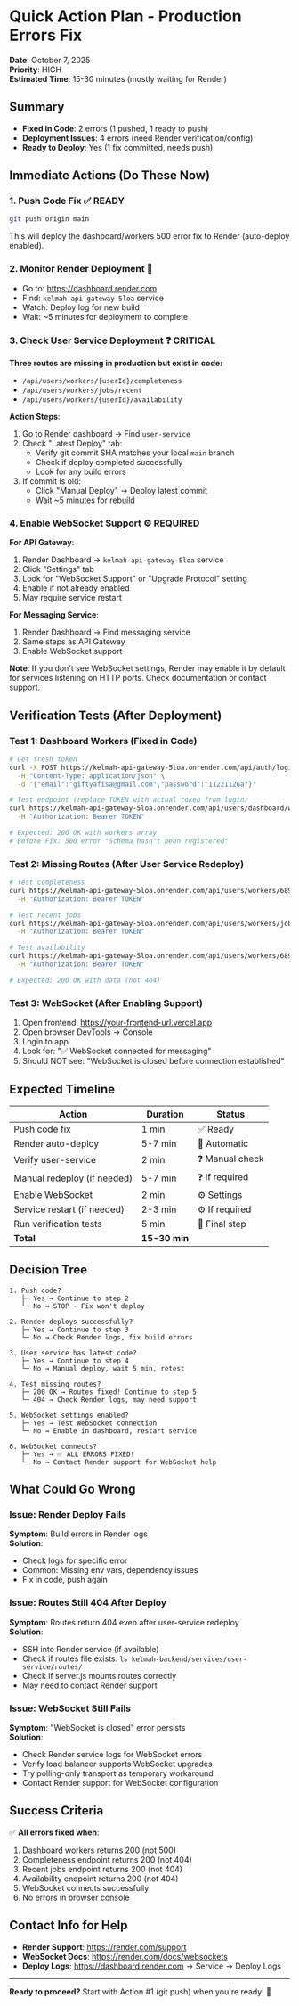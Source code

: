 # Quick Action Plan - Production Errors Fix
**Date**: October 7, 2025  
**Priority**: HIGH  
**Estimated Time**: 15-30 minutes (mostly waiting for Render)

## Summary
- **Fixed in Code**: 2 errors (1 pushed, 1 ready to push)
- **Deployment Issues**: 4 errors (need Render verification/config)
- **Ready to Deploy**: Yes (1 fix committed, needs push)

## Immediate Actions (Do These Now)

### 1. Push Code Fix ✅ READY
```bash
git push origin main
```
This will deploy the dashboard/workers 500 error fix to Render (auto-deploy enabled).

### 2. Monitor Render Deployment 🔄
- Go to: https://dashboard.render.com
- Find: `kelmah-api-gateway-5loa` service
- Watch: Deploy log for new build
- Wait: ~5 minutes for deployment to complete

### 3. Check User Service Deployment ❓ CRITICAL
**Three routes are missing in production but exist in code:**
- `/api/users/workers/{userId}/completeness`
- `/api/users/workers/jobs/recent`
- `/api/users/workers/{userId}/availability`

**Action Steps**:
1. Go to Render dashboard → Find `user-service`
2. Check "Latest Deploy" tab:
   - Verify git commit SHA matches your local `main` branch
   - Check if deploy completed successfully
   - Look for any build errors
3. If commit is old:
   - Click "Manual Deploy" → Deploy latest commit
   - Wait ~5 minutes for rebuild

### 4. Enable WebSocket Support ⚙️ REQUIRED
**For API Gateway**:
1. Render Dashboard → `kelmah-api-gateway-5loa` service
2. Click "Settings" tab
3. Look for "WebSocket Support" or "Upgrade Protocol" setting
4. Enable if not already enabled
5. May require service restart

**For Messaging Service**:
1. Render Dashboard → Find messaging service
2. Same steps as API Gateway
3. Enable WebSocket support

**Note**: If you don't see WebSocket settings, Render may enable it by default for services listening on HTTP ports. Check documentation or contact support.

## Verification Tests (After Deployment)

### Test 1: Dashboard Workers (Fixed in Code)
```bash
# Get fresh token
curl -X POST https://kelmah-api-gateway-5loa.onrender.com/api/auth/login \
  -H "Content-Type: application/json" \
  -d '{"email":"giftyafisa@gmail.com","password":"1122112Ga"}'

# Test endpoint (replace TOKEN with actual token from login)
curl https://kelmah-api-gateway-5loa.onrender.com/api/users/dashboard/workers \
  -H "Authorization: Bearer TOKEN"

# Expected: 200 OK with workers array
# Before Fix: 500 error "Schema hasn't been registered"
```

### Test 2: Missing Routes (After User Service Redeploy)
```bash
# Test completeness
curl https://kelmah-api-gateway-5loa.onrender.com/api/users/workers/6891595768c3cdade00f564f/completeness \
  -H "Authorization: Bearer TOKEN"

# Test recent jobs
curl https://kelmah-api-gateway-5loa.onrender.com/api/users/workers/jobs/recent \
  -H "Authorization: Bearer TOKEN"

# Test availability
curl https://kelmah-api-gateway-5loa.onrender.com/api/users/workers/6891595768c3cdade00f564f/availability \
  -H "Authorization: Bearer TOKEN"

# Expected: 200 OK with data (not 404)
```

### Test 3: WebSocket (After Enabling Support)
1. Open frontend: https://your-frontend-url.vercel.app
2. Open browser DevTools → Console
3. Login to app
4. Look for: "✅ WebSocket connected for messaging"
5. Should NOT see: "WebSocket is closed before connection established"

## Expected Timeline

| Action | Duration | Status |
|--------|----------|--------|
| Push code fix | 1 min | ✅ Ready |
| Render auto-deploy | 5-7 min | 🔄 Automatic |
| Verify user-service | 2 min | ❓ Manual check |
| Manual redeploy (if needed) | 5-7 min | ❓ If required |
| Enable WebSocket | 2 min | ⚙️ Settings |
| Service restart (if needed) | 2-3 min | ⚙️ If required |
| Run verification tests | 5 min | 🧪 Final step |
| **Total** | **15-30 min** | |

## Decision Tree

```
1. Push code? 
   ├─ Yes → Continue to step 2
   └─ No → STOP - Fix won't deploy

2. Render deploys successfully?
   ├─ Yes → Continue to step 3
   └─ No → Check Render logs, fix build errors

3. User service has latest code?
   ├─ Yes → Continue to step 4
   └─ No → Manual deploy, wait 5 min, retest

4. Test missing routes?
   ├─ 200 OK → Routes fixed! Continue to step 5
   └─ 404 → Check Render logs, may need support

5. WebSocket settings enabled?
   ├─ Yes → Test WebSocket connection
   └─ No → Enable in dashboard, restart service

6. WebSocket connects?
   ├─ Yes → ✅ ALL ERRORS FIXED!
   └─ No → Contact Render support for WebSocket help
```

## What Could Go Wrong

### Issue: Render Deploy Fails
**Symptom**: Build errors in Render logs  
**Solution**: 
- Check logs for specific error
- Common: Missing env vars, dependency issues
- Fix in code, push again

### Issue: Routes Still 404 After Deploy
**Symptom**: Routes return 404 even after user-service redeploy  
**Solution**:
- SSH into Render service (if available)
- Check if routes file exists: `ls kelmah-backend/services/user-service/routes/`
- Check if server.js mounts routes correctly
- May need to contact Render support

### Issue: WebSocket Still Fails
**Symptom**: "WebSocket is closed" error persists  
**Solution**:
- Check Render service logs for WebSocket errors
- Verify load balancer supports WebSocket upgrades
- Try polling-only transport as temporary workaround
- Contact Render support for WebSocket configuration

## Success Criteria

✅ **All errors fixed when**:
1. Dashboard workers returns 200 (not 500)
2. Completeness endpoint returns 200 (not 404)
3. Recent jobs endpoint returns 200 (not 404)
4. Availability endpoint returns 200 (not 404)
5. WebSocket connects successfully
6. No errors in browser console

## Contact Info for Help

- **Render Support**: https://render.com/support
- **WebSocket Docs**: https://render.com/docs/websockets
- **Deploy Logs**: https://dashboard.render.com → Service → Deploy Logs

---

**Ready to proceed?** Start with Action #1 (git push) when you're ready! 🚀
